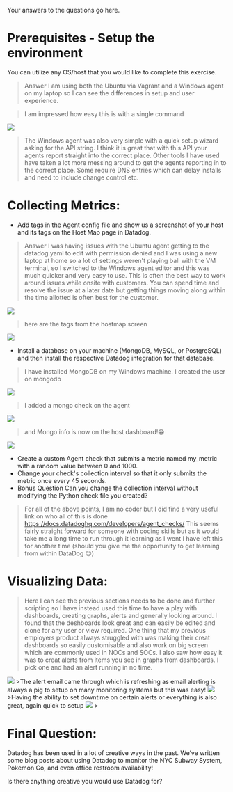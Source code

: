 Your answers to the questions go here.
# Prerequisites - Setup the environment
You can utilize any OS/host that you would like to complete this exercise. 
>Answer I am using both the Ubuntu via Vagrant and a Windows agent on my laptop so I can see the differences in setup and user experience.

>I am impressed how easy this is with a single command 

<img src="https://github.com/Rusk-Hill/Datadogscreenshots/blob/master/UbuntuAgentInstall.JPG" > 
  
>The Windows agent was also very simple with a quick setup wizard asking for the API string. I think it is great that with this API your agents report straight into the correct place. Other tools I have used have taken a lot more messing around to get the agents reporting in to the correct place. Some require DNS entries which can delay installs and need to include change control etc.

# Collecting Metrics:
* Add tags in the Agent config file and show us a screenshot of your host and its tags on the Host Map page in Datadog.
>Answer I was having issues with the Ubuntu agent getting to the datadog.yaml to edit with permission denied and I was using a new laptop at home so a lot of settings weren't playing ball with the VM terminal, so I switched to the Windows agent editor and this was much quicker and very easy to use. This is often the best way to work around issues while onsite with customers. You can spend time and resolve the issue at a later date but getting things moving along within the time allotted is often best for the customer. 

<img src="https://github.com/Rusk-Hill/Datadogscreenshots/blob/master/setting%20tagwingui.JPG" />

>here are the tags from the hostmap screen

<img src="https://github.com/Rusk-Hill/Datadogscreenshots/blob/master/HostmapTags.JPG" >

* Install a database on your machine (MongoDB, MySQL, or PostgreSQL) and then install the respective Datadog integration for that database.

>I have installed MongoDB on my Windows machine. I created the user on mongodb
<img src="https://github.com/Rusk-Hill/Datadogscreenshots/blob/master/mongocreatuser.JPG" >

>I added a mongo check on the agent
<img src="https://github.com/Rusk-Hill/Datadogscreenshots/blob/master/agentmongocheck.JPG" >

>and Mongo info is now on the host dashboard!😁
<img src="https://github.com/Rusk-Hill/Datadogscreenshots/blob/master/mongodashboard.JPG" >

* Create a custom Agent check that submits a metric named my_metric with a random value between 0 and 1000.
* Change your check's collection interval so that it only submits the metric once every 45 seconds.
* Bonus Question Can you change the collection interval without modifying the Python check file you created?
>For all of the above points, I am no coder but I did find a very useful link on who all of this is done
https://docs.datadoghq.com/developers/agent_checks/
>This seems fairly straight forward for someone with coding skills but as it would take me a long time to run through it learning as I went I have left this for another time (should you give me the opportunity to get learning from within DataDog 😉)

# Visualizing Data:

>Here I can see the previous sections needs to be done and further scripting so I have instead used this time to have a play with dashboards, creating graphs, alerts and generally looking around.
>I found that the deshboards look great and can easily be edited and clone for any user or view required. One thing that my previous employers product always struggled with was making their creat dashboards so easily customisable and also work on big screen which are commonly used in NOCs and SOCs.
>I also saw how easy it was to creat alerts from items you see in graphs from dashboards. I pick one and had an alert running in no time.
<img src="https://github.com/Rusk-Hill/Datadogscreenshots/blob/master/alertsetup.JPG" >
>The alert email came through which is refreshing as email alerting is always a pig to setup on many monitoring systems but this was easy!
<img src="https://github.com/Rusk-Hill/Datadogscreenshots/blob/master/alertemail.JPG" >
>Having the ability to set downtime on certain alerts or everything is also great, again quick to setup
<img src="https://github.com/Rusk-Hill/Datadogscreenshots/blob/master/downtime.JPG" >
>


# Final Question:
Datadog has been used in a lot of creative ways in the past. We’ve written some blog posts about using Datadog to monitor the NYC Subway System, Pokemon Go, and even office restroom availability!

Is there anything creative you would use Datadog for?

